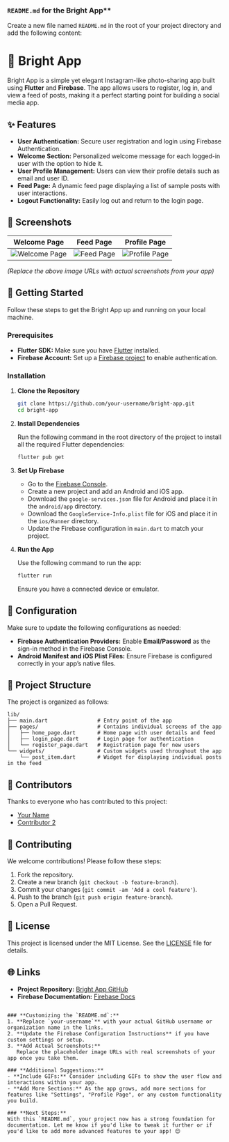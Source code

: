 ### `README.md` for the Bright App**

Create a new file named `README.md` in the root of your project directory and add the following content:

# 🌟 Bright App

Bright App is a simple yet elegant Instagram-like photo-sharing app built using **Flutter** and **Firebase**. The app allows users to register, log in, and view a feed of posts, making it a perfect starting point for building a social media app.

## ✨ Features

- **User Authentication:** Secure user registration and login using Firebase Authentication.
- **Welcome Section:** Personalized welcome message for each logged-in user with the option to hide it.
- **User Profile Management:** Users can view their profile details such as email and user ID.
- **Feed Page:** A dynamic feed page displaying a list of sample posts with user interactions.
- **Logout Functionality:** Easily log out and return to the login page.

## 📱 Screenshots

| Welcome Page                          | Feed Page                               | Profile Page                            |
| ------------------------------------- | --------------------------------------- | --------------------------------------- |
| ![Welcome Page](https://via.placeholder.com/300x600) | ![Feed Page](https://via.placeholder.com/300x600) | ![Profile Page](https://via.placeholder.com/300x600) |

_(Replace the above image URLs with actual screenshots from your app)_

## 🚀 Getting Started

Follow these steps to get the Bright App up and running on your local machine.

### Prerequisites

- **Flutter SDK:** Make sure you have [Flutter](https://flutter.dev) installed.
- **Firebase Account:** Set up a [Firebase project](https://firebase.google.com/) to enable authentication.

### Installation

1. **Clone the Repository**

   ```bash
   git clone https://github.com/your-username/bright-app.git
   cd bright-app
   ```

2. **Install Dependencies**

   Run the following command in the root directory of the project to install all the required Flutter dependencies:

   ```bash
   flutter pub get
   ```

3. **Set Up Firebase**

   - Go to the [Firebase Console](https://console.firebase.google.com/).
   - Create a new project and add an Android and iOS app.
   - Download the `google-services.json` file for Android and place it in the `android/app` directory.
   - Download the `GoogleService-Info.plist` file for iOS and place it in the `ios/Runner` directory.
   - Update the Firebase configuration in `main.dart` to match your project.

4. **Run the App**

   Use the following command to run the app:

   ```bash
   flutter run
   ```

   Ensure you have a connected device or emulator.

## 🔧 Configuration

Make sure to update the following configurations as needed:

- **Firebase Authentication Providers:** Enable **Email/Password** as the sign-in method in the Firebase Console.
- **Android Manifest and iOS Plist Files:** Ensure Firebase is configured correctly in your app’s native files.

## 📂 Project Structure

The project is organized as follows:

```
lib/
├── main.dart                # Entry point of the app
├── pages/                   # Contains individual screens of the app
│   ├── home_page.dart       # Home page with user details and feed
│   ├── login_page.dart      # Login page for authentication
│   └── register_page.dart   # Registration page for new users
└── widgets/                 # Custom widgets used throughout the app
    └── post_item.dart       # Widget for displaying individual posts in the feed
```

## 👥 Contributors

Thanks to everyone who has contributed to this project:

- [Your Name](https://github.com/your-username)
- [Contributor 2](https://github.com/contributor2)

## 🤝 Contributing

We welcome contributions! Please follow these steps:

1. Fork the repository.
2. Create a new branch (`git checkout -b feature-branch`).
3. Commit your changes (`git commit -am 'Add a cool feature'`).
4. Push to the branch (`git push origin feature-branch`).
5. Open a Pull Request.

## 📝 License

This project is licensed under the MIT License. See the [LICENSE](LICENSE) file for details.

## 🌐 Links

- **Project Repository:** [Bright App GitHub](https://github.com/your-username/bright-app)
- **Firebase Documentation:** [Firebase Docs](https://firebase.google.com/docs)
```

### **Customizing the `README.md`:**
1. **Replace `your-username`** with your actual GitHub username or organization name in the links.
2. **Update the Firebase Configuration Instructions** if you have custom settings or setup.
3. **Add Actual Screenshots:**
   Replace the placeholder image URLs with real screenshots of your app once you take them.
   
### **Additional Suggestions:**
- **Include GIFs:** Consider including GIFs to show the user flow and interactions within your app.
- **Add More Sections:** As the app grows, add more sections for features like "Settings", "Profile Page", or any custom functionality you build.

### **Next Steps:**
With this `README.md`, your project now has a strong foundation for documentation. Let me know if you'd like to tweak it further or if you'd like to add more advanced features to your app! 😊